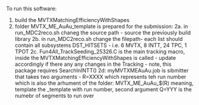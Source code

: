 To run this software:
1. build the MVTXMatchingEfficiencyWithShapes
2. folder MVTX_ME_AuAu_template is prepared for the submission:
2a. in run_MDC2reco.sh chaneg the source path - source the previously build library
2b. in run_MDC2reco.sh change the filepath- each list should contain all subsystems DST_HITSETS - i.e. 6 MVTX, 8 INTT, 24 TPC, 1 TPOT
2c. Fun4All_TrackSeeding_25326.C is the main tracking macro, inside the MVTXMatchingEfficiencyWithShapes is called - update accordingly if there any any changes in the Tracking - note, this package requires SearchInINTT()
2d: myMVTXMEAuAu.job is sibmitter that takes two arguments - R=XXXX which represents teh run number which is also the arhument of the folder: MVTX_ME_AuAu_$(R) meaning, template the _template with run number, second argument Q=YYY is the numebr of segments to run over 
